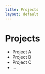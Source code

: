 ```yaml
---
title: Projects
layout: default
---
```


Projects
========

* Project A
* Project B
* Project C
* …
